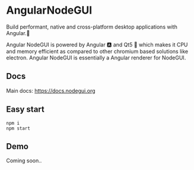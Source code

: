 # AngularNodeGUI

Build performant, native and cross-platform desktop applications with Angular.🚀

Angular NodeGUI is powered by Angular 🅰️ and Qt5 💚 which makes it CPU and memory efficient as compared to other chromium based solutions like electron. Angular NodeGUI is essentially a Angular renderer for NodeGUI.

## Docs

Main docs: https://docs.nodegui.org

## Easy start

```
npm i
npm start
```

## Demo

Coming soon..
